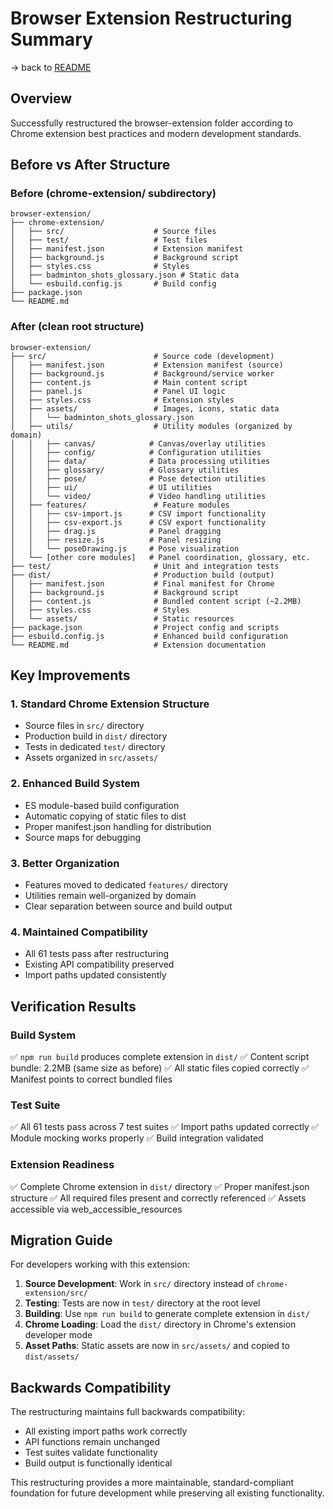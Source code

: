 # Browser Extension Restructuring Summary

-> back to [README](../README.md)

## Overview
Successfully restructured the browser-extension folder according to Chrome extension best practices and modern development standards.

## Before vs After Structure

### Before (chrome-extension/ subdirectory)
```
browser-extension/
├── chrome-extension/
│   ├── src/                    # Source files
│   ├── test/                   # Test files
│   ├── manifest.json           # Extension manifest
│   ├── background.js           # Background script
│   ├── styles.css              # Styles
│   ├── badminton_shots_glossary.json # Static data
│   └── esbuild.config.js       # Build config
├── package.json
└── README.md
```

### After (clean root structure)
```
browser-extension/
├── src/                        # Source code (development)
│   ├── manifest.json           # Extension manifest (source)
│   ├── background.js           # Background/service worker
│   ├── content.js              # Main content script
│   ├── panel.js                # Panel UI logic
│   ├── styles.css              # Extension styles
│   ├── assets/                 # Images, icons, static data
│   │   └── badminton_shots_glossary.json
│   ├── utils/                  # Utility modules (organized by domain)
│   │   ├── canvas/            # Canvas/overlay utilities
│   │   ├── config/            # Configuration utilities
│   │   ├── data/              # Data processing utilities
│   │   ├── glossary/          # Glossary utilities
│   │   ├── pose/              # Pose detection utilities
│   │   ├── ui/                # UI utilities
│   │   └── video/             # Video handling utilities
│   ├── features/               # Feature modules
│   │   ├── csv-import.js      # CSV import functionality
│   │   ├── csv-export.js      # CSV export functionality
│   │   ├── drag.js            # Panel dragging
│   │   ├── resize.js          # Panel resizing
│   │   └── poseDrawing.js     # Pose visualization
│   └── [other core modules]   # Panel coordination, glossary, etc.
├── test/                       # Unit and integration tests
├── dist/                       # Production build (output)
│   ├── manifest.json           # Final manifest for Chrome
│   ├── background.js           # Background script
│   ├── content.js              # Bundled content script (~2.2MB)
│   ├── styles.css              # Styles
│   └── assets/                 # Static resources
├── package.json                # Project config and scripts
├── esbuild.config.js           # Enhanced build configuration
└── README.md                   # Extension documentation
```

## Key Improvements

### 1. Standard Chrome Extension Structure
- Source files in `src/` directory
- Production build in `dist/` directory
- Tests in dedicated `test/` directory
- Assets organized in `src/assets/`

### 2. Enhanced Build System
- ES module-based build configuration
- Automatic copying of static files to dist
- Proper manifest.json handling for distribution
- Source maps for debugging

### 3. Better Organization
- Features moved to dedicated `features/` directory
- Utilities remain well-organized by domain
- Clear separation between source and build output

### 4. Maintained Compatibility
- All 61 tests pass after restructuring
- Existing API compatibility preserved
- Import paths updated consistently

## Verification Results

### Build System
✅ `npm run build` produces complete extension in `dist/`
✅ Content script bundle: 2.2MB (same size as before)
✅ All static files copied correctly
✅ Manifest points to correct bundled files

### Test Suite
✅ All 61 tests pass across 7 test suites
✅ Import paths updated correctly
✅ Module mocking works properly
✅ Build integration validated

### Extension Readiness
✅ Complete Chrome extension in `dist/` directory
✅ Proper manifest.json structure
✅ All required files present and correctly referenced
✅ Assets accessible via web_accessible_resources

## Migration Guide

For developers working with this extension:

1. **Source Development**: Work in `src/` directory instead of `chrome-extension/src/`
2. **Testing**: Tests are now in `test/` directory at the root level
3. **Building**: Use `npm run build` to generate complete extension in `dist/`
4. **Chrome Loading**: Load the `dist/` directory in Chrome's extension developer mode
5. **Asset Paths**: Static assets are now in `src/assets/` and copied to `dist/assets/`

## Backwards Compatibility

The restructuring maintains full backwards compatibility:
- All existing import paths work correctly
- API functions remain unchanged
- Test suites validate functionality
- Build output is functionally identical

This restructuring provides a more maintainable, standard-compliant foundation for future development while preserving all existing functionality.